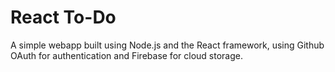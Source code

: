 # React To-Do

A simple webapp built using Node.js and the React framework, using Github OAuth for authentication and Firebase for cloud storage.
